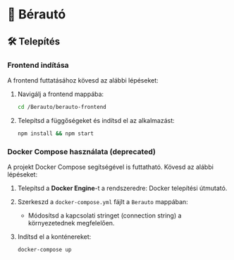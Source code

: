 # 🚗 Bérautó

## 🛠️ Telepítés

### Frontend indítása

A frontend futtatásához kövesd az alábbi lépéseket:

1. Navigálj a frontend mappába:

   ```bash
   cd /Berauto/berauto-frontend
   ```

2. Telepítsd a függőségeket és indítsd el az alkalmazást:

   ```bash
   npm install && npm start
   ```

### Docker Compose használata (deprecated)

A projekt Docker Compose segítségével is futtatható. Kövesd az alábbi lépéseket:

1. Telepítsd a **Docker Engine**-t a rendszeredre: Docker telepítési útmutató.

2. Szerkeszd a `docker-compose.yml` fájlt a `Berauto` mappában:

   - Módosítsd a kapcsolati stringet (connection string) a környezetednek megfelelően.

3. Indítsd el a konténereket:

   ```bash
   docker-compose up
   ```
